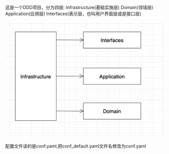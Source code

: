 这是一个DDD项目，分为四层:
    Infrastructure(基础实施层)
    Domain(领域层)
    Application(应用层)
    Interfaces(表示层，也叫用户界面层或是接口层)


![Alt](./images/DDD架构.png)

配置文件读的是conf.yaml,把conf_default.yaml文件名修改为conf.yaml